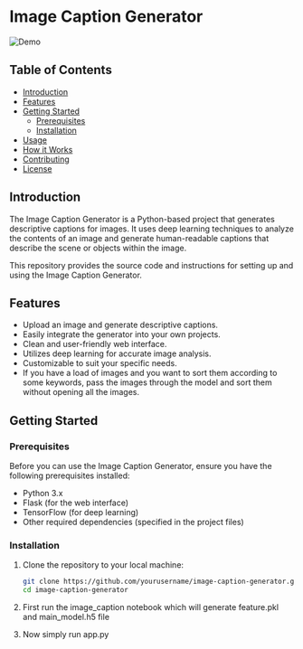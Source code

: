 # Image Caption Generator

![Demo](demo.png)

## Table of Contents

- [Introduction](#introduction)
- [Features](#features)
- [Getting Started](#getting-started)
  - [Prerequisites](#prerequisites)
  - [Installation](#installation)
- [Usage](#usage)
- [How it Works](#how-it-works)
- [Contributing](#contributing)
- [License](#license)

## Introduction

The Image Caption Generator is a Python-based project that generates descriptive captions for images. It uses deep learning techniques to analyze the contents of an image and generate human-readable captions that describe the scene or objects within the image.

This repository provides the source code and instructions for setting up and using the Image Caption Generator.

## Features

- Upload an image and generate descriptive captions.
- Easily integrate the generator into your own projects.
- Clean and user-friendly web interface.
- Utilizes deep learning for accurate image analysis.
- Customizable to suit your specific needs.
- If you have a load of images and you want to sort them according to some keywords, pass the images through the model and sort them without opening all the images.

## Getting Started

### Prerequisites

Before you can use the Image Caption Generator, ensure you have the following prerequisites installed:

- Python 3.x
- Flask (for the web interface)
- TensorFlow (for deep learning)
- Other required dependencies (specified in the project files)

### Installation

1. Clone the repository to your local machine:

   ```bash
   git clone https://github.com/yourusername/image-caption-generator.git
   cd image-caption-generator
2. First run the image_caption notebook which will generate feature.pkl and main_model.h5 file
3. Now simply run app.py
